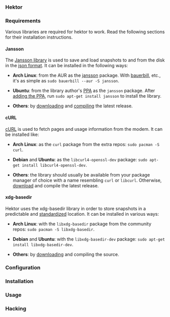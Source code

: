 ### Hektor

### Requirements

Various libraries are required for hektor to work. Read the following sections
for their installation instructions.

#### Jansson

The [Jansson library] is used to save and load snapshots to and from the disk in
the [json format]. It can be installed in the following ways:

- **Arch Linux**: from the AUR as the [jansson][jansson-aur] package. With
  [bauerbill], etc., it's as simple as `sudo bauerbill --aur -S jansson`.

- **Ubuntu**: from the library author's [PPA][jansson-ppa] as the `jansson`
  package. After [adding the PPA][add-ppa], run `sudo apt-get install jansson`
  to install the library.

- **Others**: by [downloading][jansson-dl] and [compiling][jansson-compile] the
  latest release.

[Jansson library]: http://digip.org/jansson/
[json format]: http://json.org
[jansson-aur]: http://aur.archlinux.org/packages.php?ID=35622
[bauerbill]: http://xyne.archlinux.ca/info/bauerbill
[jansson-ppa]: https://edge.launchpad.net/~petri/+archive/ppa
[add-ppa]: https://edge.launchpad.net/+help/soyuz/ppa-sources-list.html
[jansson-dl]: http://digip.org/jansson/releases/jansson-1.2.1.tar.bz2
[jansson-compile]: http://digip.org/jansson/doc/1.2/gettingstarted.html

#### cURL

[cURL] is used to fetch pages and usage information from the modem. It can be
installed like:

- **Arch Linux**: as the `curl` package from the extra repos: `sudo pacman -S
  curl`.

- **Debian** and **Ubuntu**: as the `libcurl4-openssl-dev` package: `sudo
  apt-get install libcurl4-openssl-dev`.

- **Others**: the library should usually be available from your package manager
  of choice with a name resembling `curl` or `libcurl`. Otherwise,
  [download][curl-dl] and compile the latest release.

[cURL]: http://curl.haxx.se/
[curl-dl]: http://curl.haxx.se/download.html

#### xdg-basedir

Hektor uses the xdg-basedir library in order to store snapshots in a predictable
and [standardized] location. It can be installed in various ways:

- **Arch Linux**: with the `libxdg-basedir` package from the community
  repos: `sudo pacman -S libxdg-basedir`.

- **Debian** and **Ubuntu**: with the `libxdg-basedir-dev` package: `sudo
  apt-get install libxdg-basedir-dev`.

- **Others**: by [downloading][basedir-dl] and compiling the source.

[standardized]: http://standards.freedesktop.org/basedir-spec/basedir-spec-latest.html
[basedir-dl]: http://n.ethz.ch/student/nevillm/download/libxdg-basedir/

### Configuration

### Installation

### Usage

### Hacking
